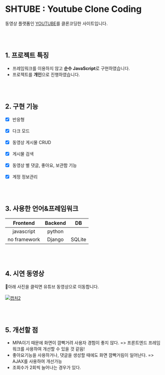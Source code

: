 # SHTUBE : Youtube Clone Coding 
동영상 플랫폼인 [YOUTUBE](https://www.youtube.com/)를 클론코딩한 사이트입니다.

<br>
<br>

## 1. 프로젝트 특징
- 프레임워크를 이용하지 않고 **순수 JavaScript**로 구현하였습니다.
- 프로젝트를 **개인**으로 진행하였습니다.
<br>
<br>

## 2. 구현 기능
- [x] 반응형<br><br>
- [x] 다크 모드<br><br>
- [x] 동영상 게시물 CRUD<br><br>
- [x] 게시물 검색<br><br>
- [x] 동영상 별 댓글, 좋아요, 보관함 기능<br><br>
- [x] 계정 정보관리<br>
<br>
<br>

## 3. 사용한 언어&프레임워크
|Frontend|Backend|DB|
|:--:|:-:|:--:|
|javascript|python||
|no framework|Django|SQLite|

<br>
<br>

## 4. 시연 동영상
🧐아래 사진을 클릭면 유튜브 동영상으로 이동합니다.<br><br>
[![캡처2](https://user-images.githubusercontent.com/58840682/107349380-8085d980-6b0b-11eb-877c-9a3488b8660f.PNG)](https://www.youtube.com/watch?v=slHIeCxyuPU) 

<br>
<br>

## 5. 개선할 점
- MPA이기 때문에 화면이 깜빡거려 사용자 경험이 좋지 않다. => 프론트엔드 프레임워크를 사용하여 개선할 수 있을 것 같음!
- 좋아요기능을 사용하거나, 댓글을 생성할 때에도 화면 깜빡거림이 일어난다. => AJAX를 사용하여 개선가능
- 조회수가 2회씩 늘어나는 경우가 있다.


